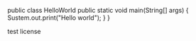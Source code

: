 public class HelloWorld
  public static void main(String[] args) {
    Sustem.out.print("Hello world");
  }
}

test license
